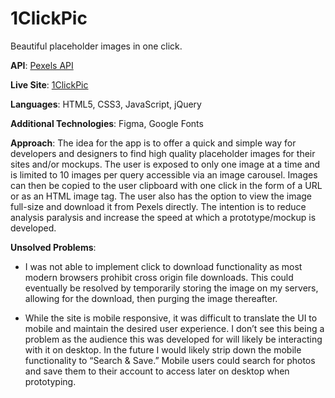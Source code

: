 # 1ClickPic

Beautiful placeholder images in one click.

**API**: [Pexels API](https://www.pexels.com/api/)

**Live Site**: [1ClickPic](https://buddhablake.github.io/buddhablake/)

**Languages**: HTML5, CSS3, JavaScript, jQuery

**Additional Technologies**: Figma, Google Fonts

**Approach**: The idea for the app is to offer a quick and simple way for developers and designers to find high quality placeholder images for their sites and/or mockups. The user is exposed to only one image at a time and is limited to 10 images per query accessible via an image carousel. Images can then be copied to the user clipboard with one click in the form of a URL or as an HTML image tag. The user also has the option to view the image full-size and download it from Pexels directly. The intention is to reduce analysis paralysis and increase the speed at which a prototype/mockup is developed.

**Unsolved Problems**:

- I was not able to implement click to download functionality as most modern browsers prohibit cross origin file downloads. This could eventually be resolved by temporarily storing the image on my servers, allowing for the download, then purging the image thereafter.

- While the site is mobile responsive, it was difficult to translate the UI to mobile and maintain the desired user experience. I don’t see this being a problem as the audience this was developed for will likely be interacting with it on desktop. In the future I would likely strip down the mobile functionality to “Search & Save.” Mobile users could search for photos and save them to their account to access later on desktop when prototyping.
